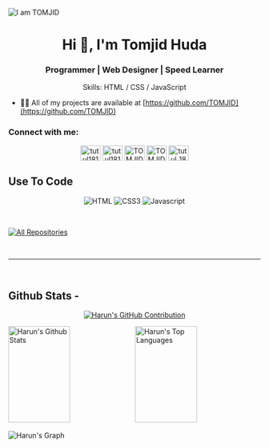 ![I am TOMJID](https://github.com/TOMJID/TOMJID/blob/main/banner.jpeg)

<h1 align="center">Hi 👋, I'm Tomjid Huda</h1>
<h3 align="center">Programmer | Web Designer | Speed Learner</h3>

<div align="center">
Skills: HTML / CSS / JavaScript 
</div>

- 👨‍💻 All of my projects are available at [https://github.com/TOMJID](https://github.com/TOMJID)

<h3 align="left">Connect with me:</h3>

<p align="center">
<a href="https://fb.com/" target="blank"><img align="center" src="https://raw.githubusercontent.com/rahuldkjain/github-profile-readme-generator/master/src/images/icons/Social/facebook.svg" alt="tutul181" height="30" width="40" /></a>
<a href="https://twitter.com/" target="blank"><img align="center" src="https://raw.githubusercontent.com/rahuldkjain/github-profile-readme-generator/master/src/images/icons/Social/twitter.svg" alt="tutul181" height="30" width="40" /></a>
<a href="https://linkedin.com/in/" target="blank"><img align="center" src="https://raw.githubusercontent.com/rahuldkjain/github-profile-readme-generator/master/src/images/icons/Social/linked-in-alt.svg" alt="TOMJID" height="30" width="40" /></a>
<a href="https://codepen.io/" target="blank"><img align="center" src="https://raw.githubusercontent.com/rahuldkjain/github-profile-readme-generator/master/src/images/icons/Social/codepen.svg" alt="TOMJID" height="30" width="40" /></a>
<a href="https://instagram.com/" target="blank"><img align="center" src="https://raw.githubusercontent.com/rahuldkjain/github-profile-readme-generator/master/src/images/icons/Social/instagram.svg" alt="tutul_181" height="30" width="40" /></a>
</p>

## Use To Code
<div align="center">
  
![HTML](https://img.shields.io/badge/HTML5-E34F26?style=for-the-badge&logo=html5&logoColor=white)
![CSS3](https://img.shields.io/badge/CSS3-1572B6?style=for-the-badge&logo=css3&logoColor=white)
![Javascript](https://img.shields.io/badge/Javascript-F0DB4F?style=for-the-badge&labelColor=black&logo=javascript&logoColor=F0DB4F)

</div>
<br/>

<p align="left">
  <a href="https://github.com/TOMJID?tab=repositories" target="_blank"><img alt="All Repositories" title="All Repositories" src="https://img.shields.io/badge/-All%20Repos-2962FF?style=for-the-badge&logo=koding&logoColor=white"/></a>
</p>

<br/>
<hr/>
<br/>

## Github Stats -

<p align="center">
  <a href="https://github.com/TOMJID">
    <img src="https://github-profile-summary-cards.vercel.app/api/cards/profile-details?username=TOMJID&theme=radical" alt="Harun's GitHub Contribution"/>
  </a>
</p>

<a> 
    <a href="https://github.com/TOMJID"><img alt="Harun's Github Stats" src="https://denvercoder1-github-readme-stats.vercel.app/api?username=TOMJID&show_icons=true&count_private=true&theme=react&border_color=7F3FBF&bg_color=0D1117&title_color=F85D7F&icon_color=F8D866" height="192px" width="49.5%"/></a>
  <a href="https://github.com/TOMJID"><img alt="Harun's Top Languages" src="https://denvercoder1-github-readme-stats.vercel.app/api/top-langs/?username=TOMJID&langs_count=8&layout=compact&theme=react&border_color=7F3FBF&bg_color=0D1117&title_color=F85D7F&icon_color=F8D866" height="192px" width="49.5%"/></a>
  <br/>
</a>

![Harun's Graph](https://github-readme-activity-graph.vercel.app/graph?username=TOMJID&custom_title=Harun's%20GitHub%20Activity%20Graph&bg_color=0D1117&color=7F3FBF&line=7F3FBF&point=7F3FBF&area_color=FFFFFF&title_color=FFFFFF&area=true)

<br/>


